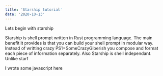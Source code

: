 ```yaml
---
title: 'Starship tutorial'
date: '2020-10-13'
---
```


Lets begin with starship

Starship is shell prompt written in Rust programming language.
The main benefit it provides is that you can build your shell prompt in modular way.
Instead of writting crazy PS1=SomeCrazyGiberish you compose and format each piece of information separately.
Also Starship is shell independant. Unlike starf

I wrote some javascript here
